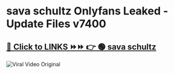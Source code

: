 
 # sava schultz Onlyfans Leaked - Update Files v7400

## <h2><a href="https://clipsfans.com/sava_schultz&ref=git">🔗 Click to LINKS ⏩⏩ 👉 🟢 sava schultz </a></h2>

<a href="https://clipsfans.com/sava_schultz&ref=git" rel="nofollow" data-target="animated-image.originalLink"><img src="https://i.ibb.co.com/xMMVF88/686577567.gif" alt="Viral Video Original" style="max-width: 100%; display: inline-block;" data-target="animated-image.originalImage"></a>

